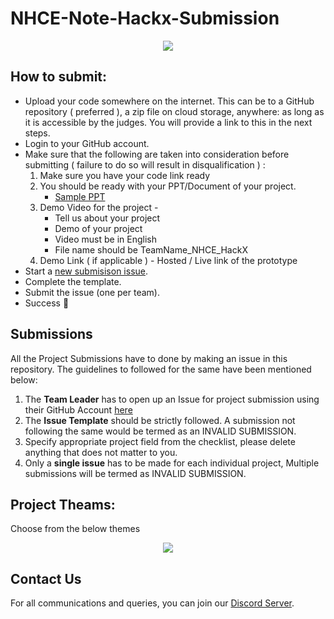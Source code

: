 # NHCE-Note-Hackx-Submission

<a>
  <p align="center">
    <img src="https://i.ibb.co/jWp1xQx/Department-of-Information-Science-Engineering-1.png" />
  </p>
</a>


## How to submit:
- Upload your code somewhere on the internet. This can be to a GitHub repository ( preferred ), a zip file on cloud storage, anywhere: as long as it is accessible by the judges. You will provide a link to this in the next steps.
- Login to your GitHub account. 
- Make sure that the following are taken into consideration before submitting ( failure to do so will result in disqualification ) : 
  1. Make sure you have your code link ready 
  2. You should be ready with your PPT/Document of your project.
       -  [Sample PPT](https://docs.google.com/presentation/d/1Jk4_14C-SvTZJzdYGw9N5_GFKfPmCYJ7u95iLysd7mY/edit?usp=sharing)
  4. Demo Video for the project - 
       - Tell us about your project
       - Demo of your project
       - Video must be in English
       - File name should be TeamName_NHCE_HackX
  5. Demo Link ( if applicable ) - Hosted / Live link of the prototype
- Start a [new submisison issue](https://github.com/nhcehackx/NHCE-Note-Hackx-Submission/issues).
- Complete the template. 
- Submit the issue (one per team). 
- Success 🎉

## Submissions
All the Project Submissions have to done by making an issue in this repository. The guidelines to followed for the same have been mentioned below:
1. The **Team Leader** has to open up an Issue for project submission using their GitHub Account [here](https://github.com/nhcehackx/NHCE-Note-Hackx-Submission/issues/new/choose)
2. The **Issue Template** should be strictly followed. A submission not following the same would be termed as an INVALID SUBMISSION.
3. Specify appropriate project field from the checklist, please delete anything that does not matter to you.
4. Only a **single issue** has to be made for each individual project, Multiple submissions will be termed as INVALID SUBMISSION.

## Project Theams:
Choose from the below themes
<p align="center">
  <img src="https://i.ibb.co/MR2ZPh2/Screenshot-2022-01-05-8-20-18-PM.png" />
</p>

## Contact Us
For all communications and queries, you can join our [Discord Server](https://discord.gg/B6NMgZa7Pv).
